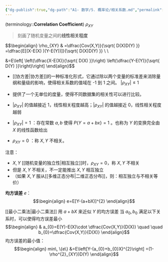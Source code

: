 ```yaml
---
{"dg-publish":true,"dg-path":"A1- 数学/5. 概率论/相关系数.md","permalink":"/A1- 数学/5. 概率论/相关系数/","dgPassFrontmatter":true,"noteIcon":"","created":"2024-05-21T15:20:28.000+08:00","updated":"2025-07-01T10:12:19.000+08:00"}
---
```


(terminology::**Correlation Coefficient**)   $\rho_{XY}$
> 刻画了随机变量之间的**线性相关程度**

$$\begin{align}
\rho_{XY} & =\dfrac{Cov(X,Y)}{\sqrt{ D(X)D(Y) }} =\dfrac{E[(X-E(X) )(Y-E(Y))]}{\sqrt{ D(X)D(Y) }} \\  \\

&=E\left[ \left(\dfrac{X-E(X)}{\sqrt{ D(X) }}\right) \left(\dfrac{Y-E(Y)}{\sqrt{ D(Y) }}\right)\right]
\end{align}$$


- [[协方差\|协方差]]的一种标准化形式，它通过除以两个变量的标准差来消除量纲和量级的影响，使得相关系数的值域在 -1 到 1 之间。 $|\rho_{XY}|\leq 1$
- 提供了一个无单位的度量，使得不同数据集的相关性可以进行比较。


-  $|\rho_{XY}|$ 的值越接近 1，线性相关程度越高；$|\rho_{XY}|$ 的值越接近 0，线性相关程度越弱
- $\left\lvert  \rho_{XY} \right\rvert=1$ ：存在常数 $a,b$ 使得 $P\left\{Y=a+bx \right\}=1$ 。也称为 $Y$ 的变换完全由 $X$ 的线性函数给出
-  $\rho_{XY}=0$ ：称 $X,Y$ 不相关。

注意：
- $X,Y$ [[随机变量的独立性\|相互独立]]时，$\rho_{XY}=0$，称 $X,Y$ 不相关
- 但是 $X,Y$ 不相关，不一定能推出 $X,Y$ 相互独立
- （如果 $X,Y$ 服从[[多维正态分布\|二维正态分布]]，则：相互独立与不相关等价）


**均方误差** $e$：
$$\begin{align}
e=E[Y-(a+bX)]^{2}
\end{align}$$


[[最小二乘法\|最小二乘法]]
用 $a+bX$ 来近似 $Y$ 的均方误差
当 $a_{0},b_{0}$ 满足以下关系时，可以使得均方误差最小
$$\begin{align}
 & a_{0}=E(Y)-E(X)\cdot \dfrac{Cov(X,Y)}{D(X)} \quad \quad  b_{0}=\dfrac{Cov(X,Y)}{D(X)}
\end{align}$$
均方误差的最小值：
$$\begin{align}
min\, \{e\} &=E\left[Y-(a_{0}+b_{0}X)^{2}\right] =(1-\rho^{2}_{XY})D(Y)
\end{align}$$

